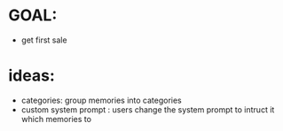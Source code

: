 


# GOAL: 
- get first sale 




# ideas: 

- categories: group memories into categories 
- custom system prompt : users change the system prompt to intruct it which memories to 